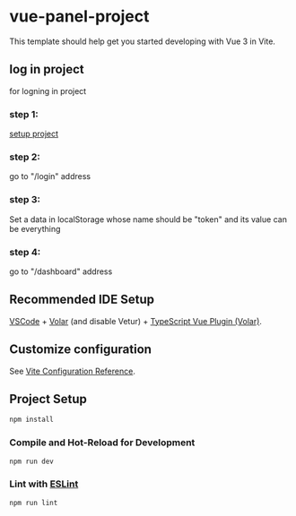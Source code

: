 # vue-panel-project

This template should help get you started developing with Vue 3 in Vite.

## log in project
for logning in project

### step 1:
[setup project](https://github.com/MmdFenrir/vue-dashboard-panel/tree/main#project-setup)

### step 2:
go to "/login" address

### step 3:
Set a data in localStorage whose name should be "token" and its value can be everything

### step 4:
go to "/dashboard" address

## Recommended IDE Setup

[VSCode](https://code.visualstudio.com/) + [Volar](https://marketplace.visualstudio.com/items?itemName=Vue.volar) (and disable Vetur) + [TypeScript Vue Plugin (Volar)](https://marketplace.visualstudio.com/items?itemName=Vue.vscode-typescript-vue-plugin).

## Customize configuration

See [Vite Configuration Reference](https://vitejs.dev/config/).

## Project Setup

```sh
npm install
```

### Compile and Hot-Reload for Development

```sh
npm run dev
```

### Lint with [ESLint](https://eslint.org/)

```sh
npm run lint
```
